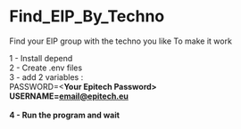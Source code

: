 # Find_EIP_By_Techno
Find your EIP group with the techno you like
To make it work

1 - Install depend <br>
2 - Create .env files<br>
3 - add 2 variables :<br>
PASSWORD=<<b>Your Epitech Password><br>
USERNAME=<email@epitech.eu><br>
<br>
4 - Run the program and wait<br>
